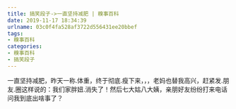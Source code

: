 ```yaml
---
title: 搞笑段子->一直坚持减肥 | 糗事百科
date: 2019-11-17 18:34:39
urlname: 03c0f4fa528af3722d556431ee20bbef
tags: 
- 糗事百科
categories:
- 糗事百科
- 搞笑段子
---
```

一直坚持减肥，昨天一称.体重，终于彻底.瘦下来，，，老妈也替我高兴，赶紧发.朋友.圈这样说的：我们家胖妞.消失了！然后七大姑八大姨，亲朋好友纷纷打来电话问我到底出啥事了？


